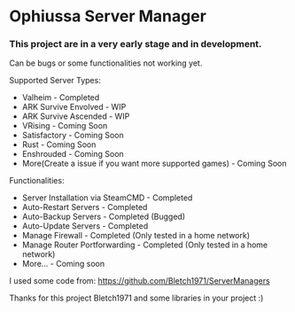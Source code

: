 # Ophiussa Server Manager

### This project are in a very early stage and in development.
Can be bugs or some functionalities not working yet.

Supported Server Types:
  - Valheim - Completed
  - ARK Survive Envolved - WIP
  - ARK Survive Ascended - WIP
  - VRising - Coming Soon
  - Satisfactory - Coming Soon
  - Rust - Coming Soon
  - Enshrouded - Coming Soon
  - More(Create a issue if you want more supported games) - Coming Soon

Functionalities:
  - Server Installation via SteamCMD - Completed
  - Auto-Restart Servers - Completed
  - Auto-Backup Servers - Completed (Bugged)
  - Auto-Update Servers - Completed
  - Manage Firewall - Completed (Only tested in a home network)
  - Manage Router Portforwarding - Completed (Only tested in a home network)
  - More...  - Coming soon


I used some code from:
https://github.com/Bletch1971/ServerManagers

Thanks for this project Bletch1971 and some libraries in your project :)
